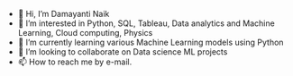 - 👋 Hi, I’m Damayanti Naik
- 👀 I’m interested in Python, SQL, Tableau, Data analytics and Machine Learning, Cloud computing, Physics
- 🌱 I’m currently learning various Machine Learning models using Python 
- 💞️ I’m looking to collaborate on Data science ML projects
- 📫 How to reach me by e-mail.

<!---
damayantinaik/damayantinaik is a ✨ special ✨ repository because its `README.md` (this file) appears on your GitHub profile.
You can click the Preview link to take a look at your changes.
--->

